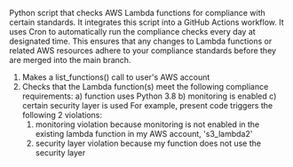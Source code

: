 Python script that checks AWS Lambda functions for compliance with certain standards. It integrates this script into a GitHub Actions workflow. It uses Cron to automatically run the compliance checks every day at designated time. This ensures that any changes to Lambda functions or related AWS resources adhere to your compliance standards before they are merged into the main branch. 
1) Makes a list_functions() call to user's AWS account
2) Checks that the Lambda function(s) meet the following compliance requirements:
    a) function uses Python 3.8
    b) monitoring is enabled
    c) certain security layer is used
    For example, present code triggers the following 2 violations:
    1) monitoring violation because monitoring is not enabled in the existing lambda function in my AWS account, 's3_lambda2'
    2) security layer violation because my function does not use the security layer

